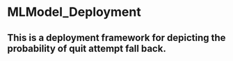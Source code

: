 # MLModel_Deployment

## This is a deployment framework for depicting the probability of quit attempt fall back.
